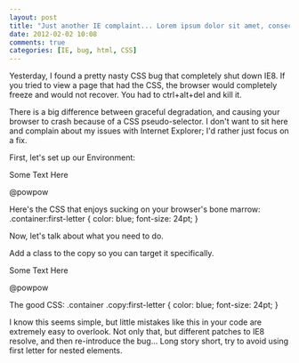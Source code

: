 ```yaml
---
layout: post
title: "Just another IE complaint... Lorem ipsum dolor sit amet, consectetur adipisicing elit."
date: 2012-02-02 10:08
comments: true
categories: [IE, bug, html, CSS]
---
```


Yesterday, I found a pretty nasty CSS bug that completely shut down IE8. If you tried to view a page that had the CSS, the browser would completely freeze and would not recover. You had to ctrl+alt+del and kill it.

<!--more-->

There is a big difference between graceful degradation, and causing your browser to crash because of a CSS pseudo-selector. I don't want to sit here and complain about my issues with Internet Explorer; I'd rather just focus on a fix.

First, let's set up our Environment:
    <div class="container">
      <p>Some Text Here</p>
      <p>@powpow</p>
    </div>
 
 
Here's the CSS that enjoys sucking on your browser's bone marrow:
    .container:first-letter {
      color: blue;
      font-size: 24pt;
    }
 

Now, let's talk about what you need to do.

Add a class to the copy so you can target it specifically.
    <div class="container">
      <p class="copy">Some Text Here</p>
      <p>@powpow</p>
    </div>
 
The good CSS:
    .container .copy:first-letter {
      color: blue;
      font-size: 24pt;
    }

I know this seems simple, but little mistakes like this in your code are extremely easy to overlook. Not only that, but different patches to IE8 resolve, and then re-introduce the bug... Long story short, try to avoid using first letter for nested elements.